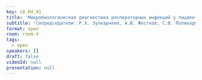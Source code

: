 ```yaml
---
key: 18_R4_01
title: 'Микробиологическая диагностика респираторных инфекций у пациентов с муковисцидозом и нарушениями иммунитета'
subtitle: 'Сопредседатели: Р.Х. Зулкарнеев, А.В. Жестков, С.В. Поликарпова, Ю.В. Борзова'
format: open
room: room-4
tags:
  - open
speakers: []
draft: false
videoId: null
presentation: null
---
```


